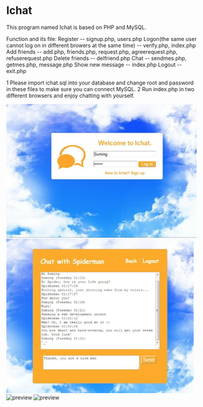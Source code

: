 # Ichat
This program named Ichat is based on PHP and MySQL.

Function and its file:
Register -- signup.php, users.php
Logon(the same user cannot log on in different browers at the same time) -- verify.php, index.php
Add friends -- add.php, friends.php, request.php, agreerequest.php, refuserequest.php
Delete friends -- delfriend.php
Chat -- sendmes.php, getmes.php, message.php
Show new message -- index.php
Logout -- exit.php

1 Please import ichat.sql into your database and change root and password in these files to make sure you can connect MySQL.
2 Run index.php in two different browsers and enjoy chatting with yourself. 

![preview](login.jpg)
![preview](chat.jpg)
![preview](notification.jpg)
![preview](preview.jpg)
